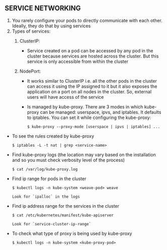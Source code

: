 ## SERVICE NETWORKING

1. You rarely configure your pods to directly communicate with each other. Ideally, they do that by using services
2. Types of services:
    1. ClusterIP:
         
         - Service created on a pod can be accessed by any pod in the cluster because services are hosted across the cluster. But this service is only accessible from within the cluster
    2. NodePort:

          - It works similar to ClusterIP i.e. all the other pods in the cluster can access it using the IP assigned to it but it also exposes the application on a port on all nodes in the cluster. So, external users will have access of the service 
          - Is managed by kube-proxy. There are 3 modes in which kube-proxy can be managed: userspace, ipvs, and iptables. It defaults to iptables. You can set it while configuring the kube-proxy:

                $ kube-proxy --proxy-mode [userspace | ipvs | iptables] ...
- To see the rules created by kube-proxy

      $ iptables -L -t nat | grep <service-name>
- Find kube-proxy logs (the location may vary based on the installation and so you must check  verbosity level of the process)

      $ cat /var/log/kube-proxy.log

- Find ip range for pods in the cluster

      $ kubectl logs -n kube-system <weave-pod> weave

      Look for `ipalloc` in the logs

- Find ip address range for the services in the cluster

      $ cat /etc/kubernetes/manifest/kube-apiserver

      Look for `service-cluster-ip-range`

- To check what type of proxy is being used by kube-proxy

      $ kubectl logs -n kube-system <kube-proxy-pod> 

      